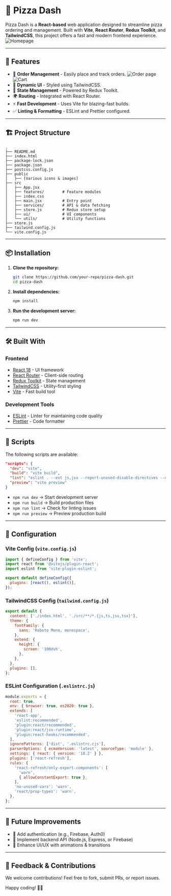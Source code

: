 # 🍕 Pizza Dash

Pizza Dash is a **React-based** web application designed to streamline pizza ordering and management. Built with **Vite**, **React Router**, **Redux Toolkit**, and **TailwindCSS**, this project offers a fast and modern frontend experience.
![Homepage](public/home.png)

---

## 🚀 Features

- 🍕 **Order Management** - Easily place and track orders.
  ![Order page](public/new_order.png)
  ![Cart](public/cart.png)
- 📜 **Dynamic UI** - Styled using TailwindCSS.
- 🔄 **State Management** - Powered by Redux Toolkit.
- 🌍 **Routing** - Integrated with React Router.
- ⚡ **Fast Development** - Uses Vite for blazing-fast builds.
- ✅ **Linting & Formatting** - ESLint and Prettier configured.

---

## 🏗️ Project Structure

```
.
├── README.md
├── index.html
├── package-lock.json
├── package.json
├── postcss.config.js
├── public
│   ├── [Various icons & images]
├── src
│   ├── App.jsx
│   ├── features/        # Feature modules
│   ├── index.css
│   ├── main.jsx         # Entry point
│   ├── services/        # API & data fetching
│   ├── store.js         # Redux store setup
│   ├── ui/              # UI components
│   └── utils/           # Utility functions
├── store.js
├── tailwind.config.js
└── vite.config.js
```

---

## 📦 Installation

1. **Clone the repository:**
   ```sh
   git clone https://github.com/your-repo/pizza-dash.git
   cd pizza-dash
   ```
2. **Install dependencies:**
   ```sh
   npm install
   ```
3. **Run the development server:**
   ```sh
   npm run dev
   ```

---

## 🛠️ Built With

### **Frontend**

- [React 18](https://react.dev/) - UI framework
- [React Router](https://reactrouter.com/) - Client-side routing
- [Redux Toolkit](https://redux-toolkit.js.org/) - State management
- [TailwindCSS](https://tailwindcss.com/) - Utility-first styling
- [Vite](https://vitejs.dev/) - Fast build tool

### **Development Tools**

- [ESLint](https://eslint.org/) - Linter for maintaining code quality
- [Prettier](https://prettier.io/) - Code formatter

---

## 📜 Scripts

The following scripts are available:

```json
"scripts": {
  "dev": "vite",
  "build": "vite build",
  "lint": "eslint . --ext js,jsx --report-unused-disable-directives --max-warnings 0",
  "preview": "vite preview"
}
```

- `npm run dev` → Start development server
- `npm run build` → Build production files
- `npm run lint` → Check for linting issues
- `npm run preview` → Preview production build

---

## 📌 Configuration

### **Vite Config (`vite.config.js`)**

```js
import { defineConfig } from 'vite';
import react from '@vitejs/plugin-react';
import eslint from 'vite-plugin-eslint';

export default defineConfig({
  plugins: [react(), eslint()],
});
```

### **TailwindCSS Config (`tailwind.config.js`)**

```js
export default {
  content: ['./index.html', './src/**/*.{js,ts,jsx,tsx}'],
  theme: {
    fontFamily: {
      sans: 'Roboto Mono, monospace',
    },
    extend: {
      height: {
        screen: '100dvh',
      },
    },
  },
  plugins: [],
};
```

### **ESLint Configuration (`.eslintrc.js`)**

```js
module.exports = {
  root: true,
  env: { browser: true, es2020: true },
  extends: [
    'react-app',
    'eslint:recommended',
    'plugin:react/recommended',
    'plugin:react/jsx-runtime',
    'plugin:react-hooks/recommended',
  ],
  ignorePatterns: ['dist', '.eslintrc.cjs'],
  parserOptions: { ecmaVersion: 'latest', sourceType: 'module' },
  settings: { react: { version: '18.2' } },
  plugins: ['react-refresh'],
  rules: {
    'react-refresh/only-export-components': [
      'warn',
      { allowConstantExport: true },
    ],
    'no-unused-vars': 'warn',
    'react/prop-types': 'warn',
  },
};
```

---

## 🎯 Future Improvements

- 🌟 Add authentication (e.g., Firebase, Auth0)
- 🚀 Implement backend API (Node.js, Express, or Firebase)
- 🎨 Enhance UI/UX with animations & transitions

---

## 💬 Feedback & Contributions

We welcome contributions! Feel free to fork, submit PRs, or report issues.

Happy coding! 🚀🍕
